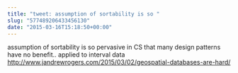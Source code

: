 ```yaml
---
title: "tweet: assumption of sortability is so "
slug: "577489206433456130"
date: "2015-03-16T15:18:50+00:00"
---
```

assumption of sortability is so pervasive in CS that many design patterns have no benefit.. applied to interval data http://www.jandrewrogers.com/2015/03/02/geospatial-databases-are-hard/